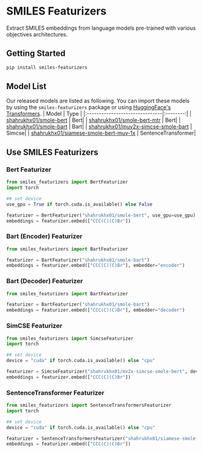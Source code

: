 # SMILES Featurizers

Extract SMILES embeddings from language models pre-trained with various objectives architectures.

## Getting Started

```bash
pip install smiles-featurizers
```

## Model List

Our released models are listed as following. You can import these models by using the `smiles-featurizers` package or using [HuggingFace's Transformers](https://github.com/huggingface/transformers).
| Model | Type |
|:-------------------------------|:--------:|
| [shahrukhx01/smole-bert](https://huggingface.co/shahrukhx01/smole-bert) | Bert|
| [shahrukhx01/smole-bert-mtr](https://huggingface.co/shahrukhx01/smole-bert-mtr) | Bert|
| [shahrukhx01/smole-bart](https://huggingface.co/shahrukhx01/smole-bart) | Bart|
| [shahrukhx01/muv2x-simcse-smole-bart](https://huggingface.co/shahrukhx01/muv2x-simcse-smole-bert) | Simcse|
| [shahrukhx01/siamese-smole-bert-muv-1x](https://huggingface.co/shahrukhx01/siamese-smole-bert-muv-1x) | SentenceTransformer|

## Use SMILES Featurizers

### Bert Featurizer

```python
from smiles_featurizers import BertFeaturizer
import torch

## set device
use_gpu = True if torch.cuda.is_available() else False

featurizer = BertFeaturizer("shahrukhx01/smole-bert", use_gpu=use_gpu)
embeddings = featurizer.embed(["CCC(C)(C)Br"])
```

### Bart (Encoder) Featurizer

```python
from smiles_featurizers import BartFeaturizer

featurizer = BartFeaturizer("shahrukhx01/smole-bart")
embeddings = featurizer.embed(["CCC(C)(C)Br"], embedder="encoder")
```

### Bart (Decoder) Featurizer

```python
from smiles_featurizers import BartFeaturizer

featurizer = BartFeaturizer("shahrukhx01/smole-bart")
embeddings = featurizer.embed(["CCC(C)(C)Br"], embedder="decoder")
```

### SimCSE Featurizer

```python
from smiles_featurizers import SimcseFeaturizer
import torch

## set device
device = "cuda" if torch.cuda.is_available() else "cpu"

featurizer = SimcseFeaturizer("shahrukhx01/mv2x-simcse-smole-bert", device=device)
embeddings = featurizer.embed(["CCC(C)(C)Br"])
```

### SentenceTransformer Featurizer

```python
from smiles_featurizers import SentenceTransformersFeaturizer
import torch

## set device
device = "cuda" if torch.cuda.is_available() else "cpu"

featurizer = SentenceTransformersFeaturizer("shahrukhx01/siamese-smole-bert-muv-1x", device=device)
embeddings = featurizer.embed(["CCC(C)(C)Br"])
```
